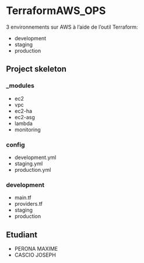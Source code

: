 # TerraformAWS_OPS

 3 environnements sur AWS à l’aide de l’outil Terraform:
- development
- staging
- production

## Project skeleton
### _modules 
- ec2
- vpc
- ec2-ha
- ec2-asg
- lambda
- monitoring
### config
- development.yml
- staging.yml
- production.yml
### development 
- main.tf
- providers.tf
- staging
- production

## Etudiant

- PERONA MAXIME
- CASCIO JOSEPH
